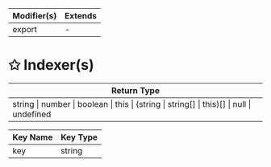| Modifier(s)                            | Extends                                    |
|----------------------------------------|--------------------------------------------|
| export | - |

# &#10025; Indexer(s)

| Return Type                      |
|----------------------------------|
| string &#124; number &#124; boolean &#124; this &#124; (string &#124; string[] &#124; this)[] &#124; null &#124; undefined |

| Key Name                                 | Key Type                       |
|------------------------------------------|--------------------------------|
| key | string |